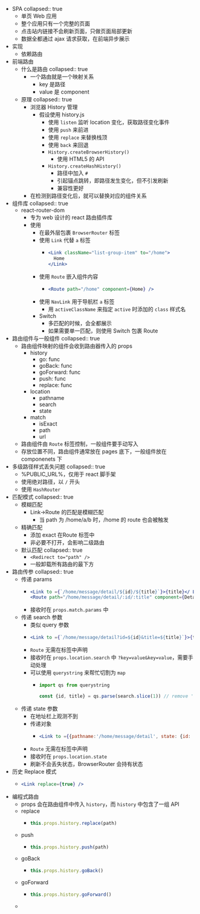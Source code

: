 - SPA
  collapsed:: true
	- 单页 Web 应用
	- 整个应用只有一个完整的页面
	- 点击站内链接不会刷新页面，只做页面局部更新
	- 数据全都通过 ajax 请求获取，在前端异步展示
- 实现
	- 依赖路由
- 前端路由
	- 什么是路由
	  collapsed:: true
		- 一个路由就是一个映射关系
			- key 是路径
			- value 是 component
	- 原理
	  collapsed:: true
		- 浏览器 History 管理
			- 假设使用 history.js
				- 使用 `listen` 监听 location 变化，获取路径变化事件
				- 使用 `push` 来前进
				- 使用 `replace` 来替换栈顶
				- 使用 `back` 来回退
				- `History.createBrowserHistory()`
					- 使用 HTML5 的 API
				- `History.createHashHistory()`
					- 路径中加入 `#`
					- 引起锚点跳转，即路径发生变化，但不引发刷新
					- 兼容性更好
		- 在检测到路径变化后，就可以替换对应的组件关系
- 组件库
  collapsed:: true
	- react-router-dom
		- 专为 web 设计的 react 路由插件库
		- 使用
			- 在最外层包裹 `BrowserRouter` 标签
			- 使用 `Link` 代替 `a` 标签
				- ``` jsx
				  <Link className="list-group-item" to="/home">
				    Home
				  </Link>
				  ```
			- 使用 `Route` 嵌入组件内容
				- ``` jsx
				  <Route path="/home" component={Home} />
				  ```
			- 使用 `NavLink` 用于导航栏 `a` 标签
				- 用 `activeClassName` 来指定 `active` 时添加的 `class` 样式名
			- Switch
				- 多匹配的时候，会全都展示
				- 如果需要单一匹配，则使用 Switch 包裹 Route
- 路由组件与一般组件
  collapsed:: true
	- 路由组件映射的组件会收到路由器传入的 props
		- history
			- go: func
			- goBack: func
			- goForward: func
			- push: func
			- replace: func
		- location
			- pathname
			- search
			- state
		- match
			- isExact
			- path
			- url
	- 路由组件由 `Route` 标签控制，一般组件要手动写入
	- 存放位置不同，路由组件通常放在 pages 底下，一般组件放在 componenets 下
- 多级路径样式丢失问题
  collapsed:: true
	- %PUBLIC_URL%，仅用于 react 脚手架
	- 使用绝对路径，以 `/` 开头
	- 使用 `HashRouter`
- 匹配模式
  collapsed:: true
	- 模糊匹配
		- Link->Route 的匹配是模糊匹配
			- 当 path 为 /home/a/b 时，/home 的 route 也会被触发
	- 精确匹配
		- 添加 exact 在Route 标签中
		- 非必要不打开，会影响二级路由
	- 默认匹配
	  collapsed:: true
		- `<Redirect to="path" />`
		- 一般卸载所有路由的最下方
- 路由传参
  collapsed:: true
	- 传递 params
		- ``` jsx
		  <Link to ={`/home/message/detail/${id}/${title}`}>{title}</ Link>
		  <Route path="/home/message/detail/:id/:title" component={Detail} />
		  ```
		- 接收时在 `props.match.params` 中
	- 传递 search 参数
		- 类似 query 参数
		- ``` jsx
		  <Link to ={`/home/message/detail?id=${id}&title=${title}`}>{title}</Link>
		  ```
		- `Route` 无需在标签中声明
		- 接收时在 `props.location.search` 中 `?key=value&key=value`，需要手动处理
		- 可以使用 `querystring` 来帮忙切割为 `map`
			- ``` jsx
			  import qs from querystring
			  
			  const {id, title} = qs.parse(search.slice(1)) // remove '?'
			  ```
	- 传递 state 参数
		- 在地址栏上观测不到
		- 传递对象
			- ``` jsx
			  <Link to ={{pathname:'/home/message/detail', state: {id: id, title: title}}}>{title}</Link>
			  ```
		- `Route` 无需在标签中声明
		- 接收时在 `props.location.state`
		- 刷新不会丢失状态，BrowserRouter 会持有状态
- 历史 Replace 模式
	- ``` jsx
	  <Link replace={true} />
	  ```
- 编程式路由
	- props 会在路由组件中传入 `history`，而 `history` 中包含了一组 API
	- replace
		- ``` js
		  this.props.history.replace(path)
		  ```
	- push
		- ``` js
		  this.props.history.push(path)
		  ```
	- goBack
		- ``` js
		  this.props.history.goBack()
		  ```
	- goForward
		- ``` js
		  this.props.history.goForward()
		  ```
	-